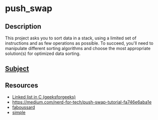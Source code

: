 # push_swap

## Description

This project asks you to sort data in a stack, using a limited set of instructions and as few operations as possible. To succeed, you'll need to manipulate different sorting algorithms and choose the most appropriate solution(s) for optimized data sorting.

## [Subject](./docs/fr.subject.pdf)

## Resources

- [Linked list in C (geeksforgeeks)](https://www.geeksforgeeks.org/linked-list-in-c/)
- https://medium.com/nerd-for-tech/push-swap-tutorial-fa746e6aba1e
- [faboussard](https://github.com/faboussard/42_push_swap/blob/master)
- [simple](https://github.com/42YerevanProjects/push_swap)
